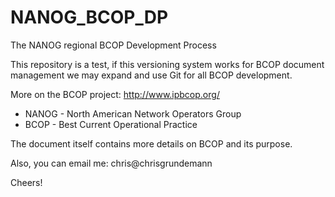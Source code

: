 NANOG_BCOP_DP
=============

The NANOG regional BCOP Development Process

This repository is a test, if this versioning system works for BCOP document management we may expand and use Git for all BCOP development.

More on the BCOP project: http://www.ipbcop.org/

 * NANOG - North American Network Operators Group
 * BCOP - Best Current Operational Practice

The document itself contains more details on BCOP and its purpose.

Also, you can email me: chris@chrisgrundemann

Cheers!
